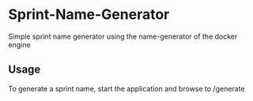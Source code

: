 # Sprint-Name-Generator
Simple sprint name generator using the name-generator of the docker engine

## Usage
To generate a sprint name, start the application and browse to /generate
